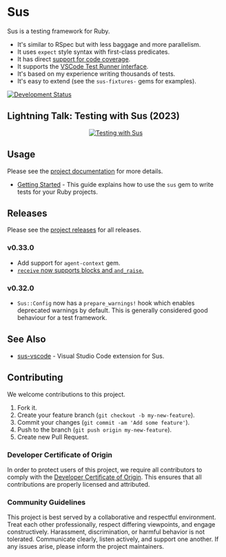 # Sus

Sus is a testing framework for Ruby.

  - It's similar to RSpec but with less baggage and more parallelism.
  - It uses `expect` style syntax with first-class predicates.
  - It has direct [support for code coverage](https://github.com/socketry/covered).
  - It supports the [VSCode Test Runner interface](https://github.com/socketry/sus-vscode).
  - It's based on my experience writing thousands of tests.
  - It's easy to extend (see the `sus-fixtures-` gems for examples).

[![Development Status](https://github.com/socketry/sus/workflows/Test/badge.svg)](https://github.com/socketry/sus/actions?workflow=Test)

## Lightning Talk: Testing with Sus (2023)

<div align="center">
  <a href="https://www.youtube.com/watch?v=BDQHgb2rrwU">
    <img src="https://img.youtube.com/vi/BDQHgb2rrwU/0.jpg" alt="Testing with Sus"/>
  </a>
</div>

## Usage

Please see the [project documentation](https://socketry.github.io/sus/) for more details.

  - [Getting Started](https://socketry.github.io/sus/guides/getting-started/index) - This guide explains how to use the `sus` gem to write tests for your Ruby projects.

## Releases

Please see the [project releases](https://socketry.github.io/sus/releases/index) for all releases.

### v0.33.0

  - Add support for `agent-context` gem.
  - [`receive` now supports blocks and `and_raise`.](https://socketry.github.io/sus/releases/index#receive-now-supports-blocks-and-and_raise.)

### v0.32.0

  - `Sus::Config` now has a `prepare_warnings!` hook which enables deprecated warnings by default. This is generally considered good behaviour for a test framework.

## See Also

  - [sus-vscode](https://github.com/socketry/sus-vscode) - Visual Studio Code extension for Sus.

## Contributing

We welcome contributions to this project.

1.  Fork it.
2.  Create your feature branch (`git checkout -b my-new-feature`).
3.  Commit your changes (`git commit -am 'Add some feature'`).
4.  Push to the branch (`git push origin my-new-feature`).
5.  Create new Pull Request.

### Developer Certificate of Origin

In order to protect users of this project, we require all contributors to comply with the [Developer Certificate of Origin](https://developercertificate.org/). This ensures that all contributions are properly licensed and attributed.

### Community Guidelines

This project is best served by a collaborative and respectful environment. Treat each other professionally, respect differing viewpoints, and engage constructively. Harassment, discrimination, or harmful behavior is not tolerated. Communicate clearly, listen actively, and support one another. If any issues arise, please inform the project maintainers.
